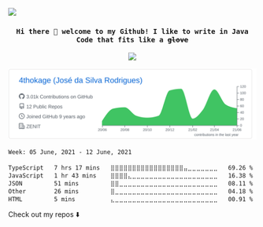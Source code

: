 ![](https://visitor-badge.glitch.me/badge?page_id=4thokage.4thokage)
<h4 align="center"><samp> Hi there 👋 welcome to my Github! I like to write in Java Code that fits like a <s>glove</s></samp></h4>

<p align="center">
  <img width="250" src="https://imgur.com/habJ7Va.gif">
</p>
<p align="center">
  <div>
    <img src="https://github.com/4thokage/4thokage/blob/main/profile-summary-card-output/github/0-profile-details.svg" alt="github stats">

<!--START_SECTION:waka-->
```text
Week: 05 June, 2021 - 12 June, 2021

TypeScript   7 hrs 17 mins   ⣿⣿⣿⣿⣿⣿⣿⣿⣿⣿⣿⣿⣿⣿⣿⣿⣿⣤⣀⣀⣀⣀⣀⣀⣀   69.26 % 
JavaScript   1 hr 43 mins    ⣿⣿⣿⣿⣄⣀⣀⣀⣀⣀⣀⣀⣀⣀⣀⣀⣀⣀⣀⣀⣀⣀⣀⣀⣀   16.38 % 
JSON         51 mins         ⣿⣿⣀⣀⣀⣀⣀⣀⣀⣀⣀⣀⣀⣀⣀⣀⣀⣀⣀⣀⣀⣀⣀⣀⣀   08.11 % 
Other        26 mins         ⣿⣀⣀⣀⣀⣀⣀⣀⣀⣀⣀⣀⣀⣀⣀⣀⣀⣀⣀⣀⣀⣀⣀⣀⣀   04.18 % 
HTML         5 mins          ⣄⣀⣀⣀⣀⣀⣀⣀⣀⣀⣀⣀⣀⣀⣀⣀⣀⣀⣀⣀⣀⣀⣀⣀⣀   00.91 % 
```
<!--END_SECTION:waka-->

Check out my repos ⬇️  


